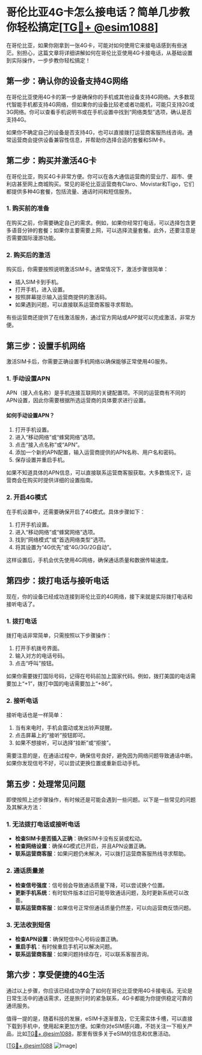 # 哥伦比亚4G卡怎么接电话？简单几步教你轻松搞定[[TG💪+ @esim1088](https://t.me/s/esim1088)]

在哥伦比亚，如果你刚拿到一张4G卡，可能对如何使用它来接电话感到有些迷茫。别担心，这篇文章将详细讲解如何在哥伦比亚使用4G卡接电话，从基础设置到实际操作，一步步教你轻松搞定！

## **第一步：确认你的设备支持4G网络**

在哥伦比亚使用4G卡的第一步是确保你的手机或其他设备支持4G网络。大多数现代智能手机都支持4G网络，但如果你的设备比较老或者功能机，可能只支持2G或3G网络。你可以查看手机说明书或在手机设置中找到“网络类型”选项，确认是否支持4G。

如果你不确定自己的设备是否支持4G，也可以直接拨打运营商客服热线咨询。通常运营商会提供设备兼容性信息，并帮助你选择合适的套餐和SIM卡。

## **第二步：购买并激活4G卡**

在哥伦比亚，购买4G卡非常方便。你可以在各大通信运营商的营业厅、超市、便利店甚至网上商城购买。常见的哥伦比亚运营商有Claro、Movistar和Tigo，它们都提供多种4G套餐，包括流量、通话时间和短信服务。

### **1. 购买前的准备**

在购买之前，你需要确定自己的需求。例如，如果你经常打电话，可以选择包含更多语音分钟的套餐；如果你主要需要上网，可以选择流量套餐。此外，还要注意是否需要国际漫游功能。

### **2. 购买后的激活**

购买后，你需要按照说明激活SIM卡。通常情况下，激活步骤很简单：

- 插入SIM卡到手机。
- 打开手机，进入设置。
- 按照屏幕提示输入运营商提供的激活码。
- 如果遇到问题，可以直接联系运营商客服寻求帮助。

有些运营商还提供了在线激活服务，通过官方网站或APP就可以完成激活，非常方便。

## **第三步：设置手机网络**

激活SIM卡后，你需要正确设置手机网络以确保能够正常使用4G服务。

### **1. 手动设置APN**

APN（接入点名称）是手机连接互联网的关键配置项。不同的运营商有不同的APN设置，因此你需要根据所选运营商的具体要求进行设置。

#### **如何手动设置APN？**

1. 打开手机设置。
2. 进入“移动网络”或“蜂窝网络”选项。
3. 点击“接入点名称”或“APN”。
4. 添加一个新的APN配置，输入运营商提供的APN名称、用户名和密码。
5. 保存设置并重启手机。

如果不知道具体的APN信息，可以直接联系运营商客服获取。大多数情况下，运营商会在购买时提供详细的设置指南。

### **2. 开启4G模式**

在手机设置中，还需要确保开启了4G模式。具体步骤如下：

1. 打开手机设置。
2. 进入“移动网络”或“蜂窝网络”选项。
3. 找到“网络模式”或“首选网络类型”选项。
4. 将其设置为“4G优先”或“4G/3G/2G自动”。

这样设置后，手机会优先使用4G网络，确保通话质量和数据传输速度。

## **第四步：拨打电话与接听电话**

现在，你的设备已经成功连接到哥伦比亚的4G网络，接下来就是实际拨打电话和接听电话了。

### **1. 拨打电话**

拨打电话非常简单，只需按照以下步骤操作：

1. 打开手机拨号界面。
2. 输入对方的电话号码。
3. 点击“呼叫”按钮。

如果你需要拨打国际号码，记得在号码前加上国家代码。例如，拨打美国的电话需要加上“+1”，拨打中国的电话需要加上“+86”。

### **2. 接听电话**

接听电话也是一样简单：

1. 当有来电时，手机会震动或发出铃声提醒。
2. 点击屏幕上的“接听”按钮即可。
3. 如果不想接听，可以选择“挂断”或“拒接”。

需要注意的是，在通话过程中，确保信号良好，避免因为网络问题导致通话中断。如果你发现信号不好，可以尝试更换位置或重新启动手机。

## **第五步：处理常见问题**

即使按照上述步骤操作，有时候还是可能会遇到一些问题。以下是一些常见的问题及其解决方法：

### **1. 无法拨打电话或接听电话**

- **检查SIM卡是否插入正确**：确保SIM卡没有反装或松动。
- **检查网络设置**：确保4G模式已开启，并且APN设置正确。
- **联系运营商客服**：如果问题仍未解决，可以拨打运营商客服热线寻求帮助。

### **2. 通话质量差**

- **检查信号强度**：信号弱会导致通话质量下降，可以尝试换个位置。
- **更新手机系统**：有时软件版本过旧可能导致通话问题，及时更新系统可以改善。
- **联系运营商客服**：如果信号正常但通话质量仍然差，可以向运营商反馈问题。

### **3. 无法收到短信**

- **检查APN设置**：确保短信中心号码设置正确。
- **重启手机**：有时候重启手机可以解决问题。
- **联系运营商客服**：如果问题持续存在，可以联系客服咨询。

## **第六步：享受便捷的4G生活**

通过以上步骤，你应该已经成功学会了如何在哥伦比亚使用4G卡接电话。无论是日常生活中的通话需求，还是旅行时的紧急联系，4G卡都能为你提供稳定可靠的通讯服务。

值得一提的是，随着科技的发展，eSIM卡逐渐普及，它无需实体卡槽，可以直接下载到手机中，使用起来更加方便。如果你对eSIM感兴趣，不妨关注一下相关产品，比如[TG💪+ @esim1088](https://t.me/s/esim1088)，那里有很多关于eSIM的信息和优惠活动。

[[TG💪+ @esim1088](https://t.me/s/esim1088) ![Image](https://i.postimg.cc/4NQfJmqS/Snipaste-2025-05-13-00-14-12.png)]
